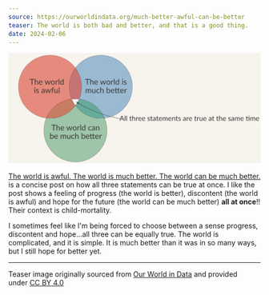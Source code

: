 ```yaml
---
source: https://ourworldindata.org/much-better-awful-can-be-better
teaser: The world is both bad and better, and that is a good thing.
date: 2024-02-06
---
```

![](attachments/awful_better.webp)

[The world is awful. The world is much better. The world can be much better.](https://ourworldindata.org/much-better-awful-can-be-better) is a concise post on how all three statements can be true at once.   I like the post shows a feeling of progress (the world is better), discontent (the world is awful) and hope for the future (the world can be much better) **all at once**!!  Their context is child-mortality.  

I sometimes feel like I'm being forced to choose between a sense progress, discontent and hope...all three can be equally true.  The world is complicated, and it is simple.  It is much better than it was in so many ways, but I still hope for better yet.

---
Teaser image originally sourced from [Our World in Data](https://ourworldindata.org/) and provided under [CC BY 4.0](https://chooser-beta.creativecommons.org/img/cc-logo.f0ab4ebe.svg)
